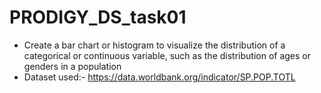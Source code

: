 # PRODIGY_DS_task01

* Create a bar chart or histogram to visualize the distribution of a categorical or continuous variable, such as the distribution of ages or genders in a population
* Dataset used:-
 https://data.worldbank.org/indicator/SP.POP.TOTL
